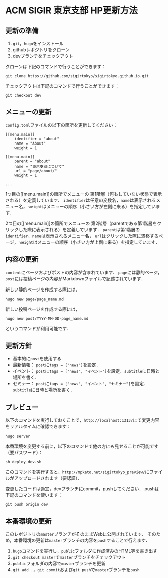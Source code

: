# ACM SIGIR 東京支部 HP更新方法

## 更新の準備

1. `git`，`hugo`をインストール
2. githubレポジトリをクローン
3. devブランチをチェックアウト

クローンは下記のコマンドで行うことができます：
```
git clone https://github.com/sigirtokyo/sigirtokyo.github.io.git
```

チェックアウトは下記のコマンドで行うことができます：
```
git checkout dev
```

## メニューの更新

`config.toml`ファイルの以下の箇所を更新してください：
```
[[menu.main]]
    identifier = "about"
    name = "About"
    weight = 1

[[menu.main]]
    parent = "about"
    name = "東京支部について"
    url = "page/about/"
    weight = 1

...
```

1つ目の[[menu.main]]の箇所でメニューの
第1階層（何もしていない状態で表示される）を定義しています．
`identifier`は任意の変数名，`name`は表示されるメニュー名，
`weight`はメニューの順序（小さい方が左側に来る）を指定しています．

2つ目の[[menu.main]]の箇所でメニューの
第2階層（parentである第1階層をクリックした際に表示される）を定義しています．
`parent`は第1階層の`identifier`，`name`は表示されるメニュー名，
`url`はクリックした際に遷移するページ，
`weight`はメニューの順序（小さい方が上側に来る）を指定しています．

## 内容の更新

`content`にページおよびポストの内容が含まれています．
`page`には静的ページ，`post`には投稿ページの内容がMarkdownファイルで記述されています．

新しい静的ページを作成する際には，
```
hugo new page/page_name.md
```
新しい投稿ページを作成する際には，
```
hugo new post/YYYY-MM-DD-page_name.md
```
というコマンドが利用可能です．

## 更新方針

- 基本的に`post`を使用する
- 最新情報： `post`に`tags = ["news"]`を設定．
- イベント： `post`に`tags = ["news", "イベント"]`を設定．`subtitle`に日時と場所を書く．
- セミナー： `post`に`tags = ["news", "イベント", "セミナー"]`を設定．`subtitle`に日時と場所を書く．


## プレビュー

以下のコマンドを実行しておくことで，`http://localhost:1313/`にて変更内容をリアルタイムに確認できます：
```
hugo server
```

本番環境を変更する前に，以下のコマンドで他の方にも見せることが可能です（要パスワード）：
```
sh deploy_dev.sh
```

このコマンドを実行すると，`http://mpkato.net/sigirtokyo_preview/`にファイルがアップロードされます（要認証）．

変更したコードは適宜，devブランチにcommit，pushしてください．
pushは下記のコマンドを使います：
```
git push origin dev
```

## 本番環境の更新

このレポジトリの`master`ブランチがそのままWebに公開されています．
そのため，本番環境の更新は`master`ブランチの内容を`push`することで行えます．

1. `hugo`コマンドを実行し，`public`フォルダに作成済みのHTML等を書き出す
2. `git checkout master`で`master`ブランチをチェックアウト
3. `public`フォルダの内容で`master`ブランチを更新
4. `git add .`，`git commit`および`git push`で`master`ブランチを`push`
